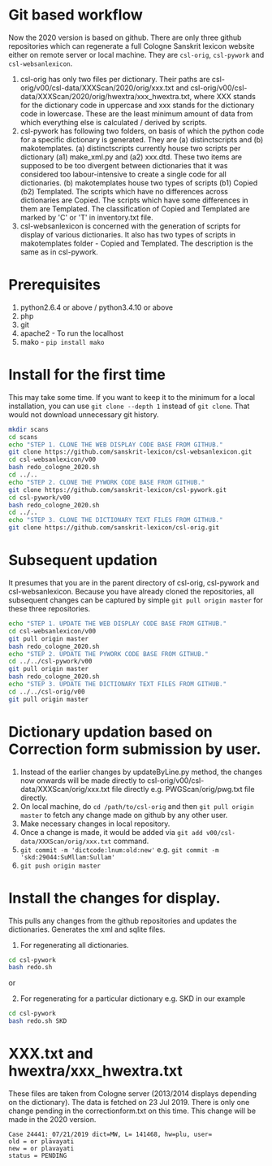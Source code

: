 # Git based workflow

Now the 2020 version is based on github.
There are only three github repositories which can regenerate a full Cologne Sanskrit lexicon website either on remote server or local machine.
They are `csl-orig`, `csl-pywork` and `csl-websanlexicon`. 

1. csl-orig has only two files per dictionary. Their paths are csl-orig/v00/csl-data/XXXScan/2020/orig/xxx.txt and csl-orig/v00/csl-data/XXXScan/2020/orig/hwextra/xxx_hwextra.txt, where XXX stands for the dictionary code in uppercase and xxx stands for the dictionary code in lowercase. These are the least minimum amount of data from which everything else is calculated / derived by scripts.
2. csl-pywork has following two folders, on basis of which the python code for a specific dictionary is generated.
They are (a) distinctscripts and (b) makotemplates. 
(a) distinctscripts currently house two scripts per dictionary (a1) make_xml.py and (a2) xxx.dtd.
These two items are supposed to be too divergent between dictionaries that it was considered too labour-intensive to create a single code for all dictionaries.
(b) makotemplates house two types of scripts (b1) Copied (b2) Templated.
The scripts which have no differences across dictionaries are Copied.
The scripts which have some differences in them are Templated.
The classification of Copied and Templated are marked by 'C' or 'T' in inventory.txt file.
3. csl-websanlexicon is concerned with the generation of scripts for display of various dictionaries.
It also has two types of scripts in makotemplates folder - Copied and Templated.
The description is the same as in csl-pywork.

# Prerequisites

1. python2.6.4 or above / python3.4.10 or above
2. php
3. git
4. apache2 - To run the localhost
4. mako - `pip install mako`

# Install for the first time

This may take some time.
If you want to keep it to the minimum for a local installation, you can use `git clone --depth 1` instead of `git clone`.
That would not download unnecessary git history.

```bash
mkdir scans
cd scans
echo "STEP 1. CLONE THE WEB DISPLAY CODE BASE FROM GITHUB."
git clone https://github.com/sanskrit-lexicon/csl-websanlexicon.git
cd csl-websanlexicon/v00
bash redo_cologne_2020.sh
cd ../..
echo "STEP 2. CLONE THE PYWORK CODE BASE FROM GITHUB."
git clone https://github.com/sanskrit-lexicon/csl-pywork.git
cd csl-pywork/v00
bash redo_cologne_2020.sh
cd ../..
echo "STEP 3. CLONE THE DICTIONARY TEXT FILES FROM GITHUB."
git clone https://github.com/sanskrit-lexicon/csl-orig.git
```

# Subsequent updation

It presumes that you are in the parent directory of csl-orig, csl-pywork and csl-websanlexicon.
Because you have already cloned the repositories, all subsequent changes can be captured by simple `git pull origin master` for these three repositories.

```bash
echo "STEP 1. UPDATE THE WEB DISPLAY CODE BASE FROM GITHUB."
cd csl-websanlexicon/v00
git pull origin master
bash redo_cologne_2020.sh
echo "STEP 2. UPDATE THE PYWORK CODE BASE FROM GITHUB."
cd ../../csl-pywork/v00
git pull origin master
bash redo_cologne_2020.sh
echo "STEP 3. UPDATE THE DICTIONARY TEXT FILES FROM GITHUB."
cd ../../csl-orig/v00
git pull origin master
```

# Dictionary updation based on Correction form submission by user.

1. Instead of the earlier changes by updateByLine.py method, the changes now onwards will be made directly to csl-orig/v00/csl-data/XXXScan/orig/xxx.txt file directly e.g. PWGScan/orig/pwg.txt file directly.
2. On local machine, do `cd /path/to/csl-orig` and then `git pull origin master` to fetch any change made on github by any other user.
3. Make necessary changes in local repository.
4. Once a change is made, it would be added via `git add v00/csl-data/XXXScan/orig/xxx.txt` command.
5. `git commit -m 'dictcode:lnum:old:new'` e.g. `git commit -m 'skd:29044:SuMllam:Sullam'`
6. `git push origin master`

# Install the changes for display.

This pulls any changes from the github repositories and updates the dictionaries.
Generates the xml and sqlite files.

1. For regenerating all dictionaries.
```bash
cd csl-pywork
bash redo.sh
```

or 

2. For regenerating for a particular dictionary e.g. SKD in our example
```bash
cd csl-pywork
bash redo.sh SKD
```

# XXX.txt and hwextra/xxx_hwextra.txt

These files are taken from Cologne server (2013/2014 displays depending on the dictionary).
The data is fetched on 23 Jul 2019.
There is only one change pending in the correctionform.txt on this time.
This change will be made in the 2020 version.
```
Case 24441: 07/21/2019 dict=MW, L= 141468, hw=plu, user=
old = or plāvayati
new = or plavayati
status = PENDING
```

